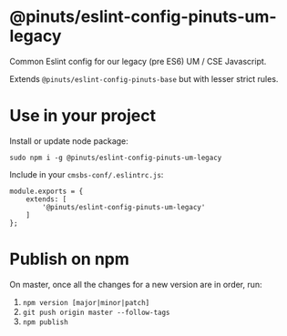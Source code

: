 # @pinuts/eslint-config-pinuts-um-legacy
Common Eslint config for our legacy (pre ES6) UM / CSE Javascript.

Extends `@pinuts/eslint-config-pinuts-base` but with lesser strict rules.


# Use in your project

Install or update node package:
```
sudo npm i -g @pinuts/eslint-config-pinuts-um-legacy
```

Include in your `cmsbs-conf/.eslintrc.js`:

```
module.exports = {
    extends: [
        '@pinuts/eslint-config-pinuts-um-legacy'
    ]
};
```

# Publish on npm

On master, once all the changes for a new version are in order, run:

1. `npm version [major|minor|patch]`
2. `git push origin master --follow-tags`
3. `npm publish`
